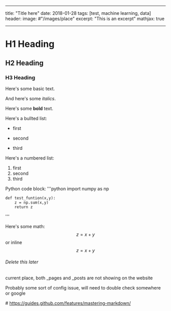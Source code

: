 ___
title: "Title here" 
date: 2018-01-28
tags: [test, machine learning, data]
header:
    image: #"/images/place"
excerpt: "This is an excerpt"
mathjax: true
___

# H1 Heading

## H2 Heading

### H3 Heading

Here's some basic text.

And here's some *italics*.

Here's some **bold** text.

Here's a bullted list:
* first 
+ second
- third

Here's a numbered list:
1. first
2. second
3. third

Python code block: 
'''python
    import numpy as np
    
    def test_funtion(x,y):
        z = np.sum(x,y)
        return z
'''

Here's some math:
$$z=x+y$$ 
or inline $$z=x+y$$ 

###### Delete this later
current place, both _pages and _posts are not showing on the website 

Probably some sort of config issue, will need to double check somewhere or google

#<img src="{{ site.url }}{{ site.baseurl }}/assets/images/filename.jpg" alt="">
https://guides.github.com/features/mastering-markdown/ 